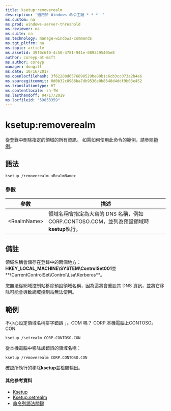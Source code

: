 ```yaml
---
title: ksetup:removerealm
description: '適用於 Windows 命令主題 * * *- '
ms.custom: na
ms.prod: windows-server-threshold
ms.reviewer: na
ms.suite: na
ms.technology: manage-windows-commands
ms.tgt_pltfrm: na
ms.topic: article
ms.assetid: 39f0c6f0-4c50-4781-941e-0893495405e8
author: coreyp-at-msft
ms.author: coreyp
manager: dongill
ms.date: 10/16/2017
ms.openlocfilehash: 3f62208d6576890529be80b1c6cb3cc073a2b4e6
ms.sourcegitcommit: 0d0b32c8986ba7db9536e0b8648d4ddf9b03e452
ms.translationtype: HT
ms.contentlocale: zh-TW
ms.lasthandoff: 04/17/2019
ms.locfileid: "59853359"
---
```

# <a name="ksetupremoverealm"></a>ksetup:removerealm



從登錄中刪除指定的領域的所有資訊。 如需如何使用此命令的範例，請參閱[範例](#BKMK_Examples)。

## <a name="syntax"></a>語法

```
ksetup /removerealm <RealmName>
```

### <a name="parameters"></a>參數

|參數|描述|
|---------|-----------|
|\<RealmName>|領域名稱會指定為大寫的 DNS 名稱，例如 CORP.CONTOSO.COM，並列為預設領域時**ksetup**執行。|

## <a name="remarks"></a>備註

領域名稱會儲存在登錄中的兩個地方：**HKEY_LOCAL_MACHINE\SYSTEM\ControlSet001**並**\CurrentControlSet\Control\Lsa\Kerberos**。

您無法從網域控制站移除預設領域名稱，因為這將會重設其 DNS 資訊，並將它移除可能會導致網域控制站無法使用。

## <a name="BKMK_Examples"></a>範例

不小心設定領域名稱拼字錯誤 」。COM 嗎？ CORP.本機電腦上CONTOSO。CON
```
ksetup /setrealm CORP.CONTOSO.CON
```
從本機電腦中移除該錯誤的領域名稱：
```
ksetup /removerealm CORP.CONTOSO.CON
```
確認所執行的移除**ksetup**並檢閱輸出。

#### <a name="additional-references"></a>其他參考資料

-   [Ksetup](ksetup.md)
-   [Ksetup:setrealm](ksetup-setrealm.md)
-   [命令列語法關鍵](command-line-syntax-key.md)